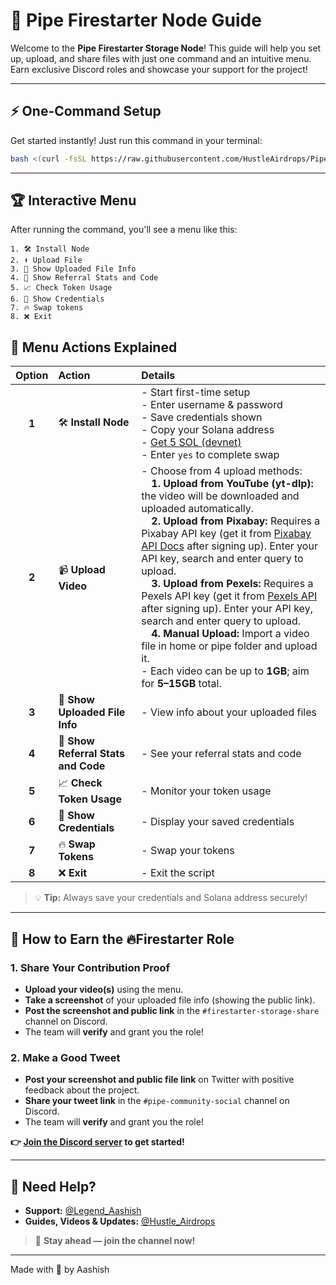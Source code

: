 # 🚀 Pipe Firestarter Node Guide

Welcome to the **Pipe Firestarter Storage Node**! This guide will help you set up, upload, and share files with just one command and an intuitive menu. Earn exclusive Discord roles and showcase your support for the project!

---

## ⚡ One-Command Setup

Get started instantly! Just run this command in your terminal:

```bash
bash <(curl -fsSL https://raw.githubusercontent.com/HustleAirdrops/Pipe-Firestarter-Storage-Node-Auto/main/menu.sh)
```

---

## 🏆 Interactive Menu

After running the command, you'll see a menu like this:

```
1. 🛠️ Install Node
2. ⬆️ Upload File
3. 📄 Show Uploaded File Info
4. 🔗 Show Referral Stats and Code
5. 📈 Check Token Usage
6. 🔑 Show Credentials
7. 🔥 Swap tokens
8. ❌ Exit
```

## 📝 Menu Actions Explained

| Option | Action                                   | Details                                                                                   |
|:------:|:-----------------------------------------|:------------------------------------------------------------------------------------------|
| **1**  | 🛠️ **Install Node**                      | - Start first-time setup<br>- Enter username & password<br>- Save credentials shown<br>- Copy your Solana address<br>- [Get 5 SOL (devnet)](https://faucet.solana.com/)<br>- Enter `yes` to complete swap |
| **2**  | 📹 **Upload Video**                      | - Choose from 4 upload methods:<br> **1. Upload from YouTube (yt-dlp):** the video will be downloaded and uploaded automatically.<br> **2. Upload from Pixabay:** Requires a Pixabay API key (get it from [Pixabay API Docs](https://pixabay.com/api/docs/) after signing up). Enter your API key, search and enter query to upload.<br> **3. Upload from Pexels:** Requires a Pexels API key (get it from [Pexels API](https://www.pexels.com/api/) after signing up). Enter your API key, search and enter query to upload.<br> **4. Manual Upload:** Import a video file in home or pipe folder and upload it.<br>- Each video can be up to **1GB**; aim for **5–15GB** total. |
| **3**  | 📄 **Show Uploaded File Info**            | - View info about your uploaded files                                                     |
| **4**  | 🔗 **Show Referral Stats and Code**       | - See your referral stats and code                                                        |
| **5**  | 📈 **Check Token Usage**                  | - Monitor your token usage                                                                |
| **6**  | 🔑 **Show Credentials**                   | - Display your saved credentials                                                          |
| **7**  | 🔥 **Swap Tokens**                        | - Swap your tokens                                                                        |
| **8**  | ❌ **Exit**                               | - Exit the script                                                                         |

> 💡 **Tip:** Always save your credentials and Solana address securely!

---

## 🎯 How to Earn the 🔥Firestarter Role

### 1. Share Your Contribution Proof
- **Upload your video(s)** using the menu.
- **Take a screenshot** of your uploaded file info (showing the public link).
- **Post the screenshot and public link** in the `#firestarter-storage-share` channel on Discord.
- The team will **verify** and grant you the role!

### 2. Make a Good Tweet
- **Post your screenshot and public file link** on Twitter with positive feedback about the project.
- **Share your tweet link** in the `#pipe-community-social` channel on Discord.
- The team will **verify** and grant you the role!

**👉 [Join the Discord server](https://discord.gg/fyDRfCVWJA) to get started!**

---

## 💬 Need Help?

- **Support:** [@Legend_Aashish](https://t.me/Legend_Aashish)
- **Guides, Videos & Updates:** [@Hustle_Airdrops](https://t.me/Hustle_Airdrops)

> 🚀 **Stay ahead — join the channel now!**

---

Made with 💖 by Aashish
